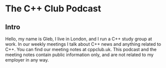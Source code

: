 # The C++ Club Podcast

## Intro

Hello, my name is Gleb, I live in London, and I run a C++ study group at work. In our weekly meetings I talk about C++ news and anything related to C++. You can find our meeting notes at cppclub.uk. This podcast and the meeting notes contain public information only, and are not related to my employer in any way.
